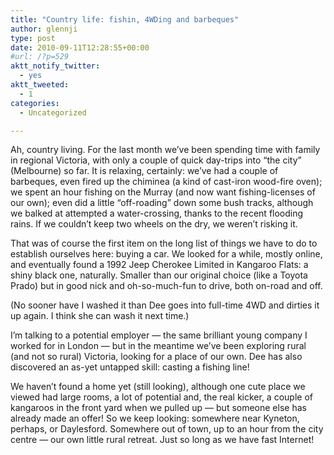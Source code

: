 ```yaml
---
title: "Country life: fishin, 4WDing and barbeques"
author: glennji
type: post
date: 2010-09-11T12:28:55+00:00
#url: /?p=529
aktt_notify_twitter:
  - yes
aktt_tweeted:
  - 1
categories:
  - Uncategorized

---
```

Ah, country living. For the last month we&#8217;ve been spending time with family in regional Victoria, with only a couple of quick day-trips into &#8220;the city&#8221; (Melbourne) so far. It is relaxing, certainly: we&#8217;ve had a couple of barbeques, even fired up the chiminea (a kind of cast-iron wood-fire oven); we spent an hour fishing on the Murray (and now want fishing-licenses of our own); even did a little &#8220;off-roading&#8221; down some bush tracks, although we balked at attempted a water-crossing, thanks to the recent flooding rains. If we couldn&#8217;t keep two wheels on the dry, we weren&#8217;t risking it.
  
That was of course the first item on the long list of things we have to do to establish ourselves here: buying a car. We looked for a while, mostly online, and eventually found a 1992 Jeep Cherokee Limited in Kangaroo Flats: a shiny black one, naturally. Smaller than our original choice (like a Toyota Prado) but in good nick and oh-so-much-fun to drive, both on-road and off.
  
(No sooner have I washed it than Dee goes into full-time 4WD and dirties it up again. I think she can wash it next time.)
  
I&#8217;m talking to a potential employer &#8212; the same brilliant young company I worked for in London &#8212; but in the meantime we&#8217;ve been exploring rural (and not so rural) Victoria, looking for a place of our own. Dee has also discovered an as-yet untapped skill: casting a fishing line!
  
We haven&#8217;t found a home yet (still looking), although one cute place we viewed had large rooms, a lot of potential and, the real kicker, a couple of kangaroos in the front yard when we pulled up &#8212; but someone else has already made an offer! So we keep looking: somewhere near Kyneton, perhaps, or Daylesford. Somewhere out of town, up to an hour from the city centre &#8212; our own little rural retreat. Just so long as we have fast Internet!

